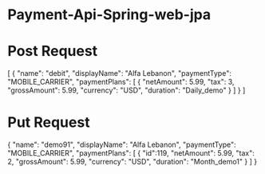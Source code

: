 # Payment-Api-Spring-web-jpa

# Post Request

[
    {
        "name": "debit",
        "displayName": "Alfa Lebanon",
        "paymentType": "MOBILE_CARRIER",
        "paymentPlans": [
            {
                "netAmount": 5.99,
                "tax": 3,
                "grossAmount": 5.99,
                "currency": "USD",
                "duration": "Daily_demo"
            }
        ]
    }
]

# Put Request

{
        "name": "demo91",
        "displayName": "Alfa Lebanon",
        "paymentType": "MOBILE_CARRIER",
        "paymentPlans": [
            {
            	"id":119,
                "netAmount": 5.99,
                "tax": 2,
                "grossAmount": 5.99,
                "currency": "USD",
                "duration": "Month_demo1"
            }
        ]
}


